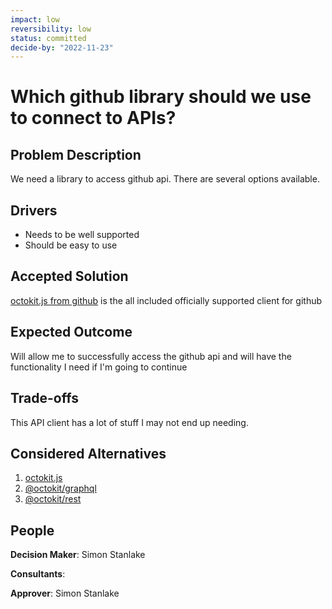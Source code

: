 ```yaml
---
impact: low
reversibility: low
status: committed
decide-by: "2022-11-23"
---
```

# Which github library should we use to connect to APIs?

## Problem Description
We need a library to access github api. There are several options available.

## Drivers

* Needs to be well supported
* Should be easy to use

## Accepted Solution

[octokit.js from github](https://github.com/octokit/octokit.js) is the all included officially supported client for github

## Expected Outcome
Will allow me to successfully access the github api and will have the functionality I need if I'm going to continue

## Trade-offs
This API client has a lot of stuff I may not end up needing.

## Considered Alternatives
1. [octokit.js](https://github.com/octokit/octokit.js)
1. [@octokit/graphql](https://github.com/octokit/graphql.js)
1. [@octokit/rest](https://github.com/octokit/rest.js/)

## People
**Decision Maker**: Simon Stanlake

**Consultants**:

**Approver**: Simon Stanlake
